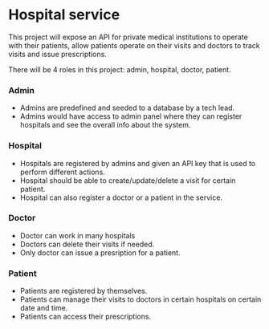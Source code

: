 # Hospital service

This project will expose an API for private medical institutions to operate with their patients, allow patients operate on their visits and doctors to track visits and issue prescriptions.

There will be 4 roles in this project: admin, hospital, doctor, patient.

### Admin

- Admins are predefined and seeded to a database by a tech lead.
- Admins would have access to admin panel where they can register hospitals and see the overall info about the system.

### Hospital

- Hospitals are registered by admins and given an API key that is used to perform different actions.
- Hospital should be able to create/update/delete a visit for certain patient.
- Hospital can also register a doctor or a patient in the service.

### Doctor

- Doctor can work in many hospitals
- Doctors can delete their visits if needed.
- Only doctor can issue a presription for a patient.

### Patient

- Patients are registered by themselves.
- Patients can manage their visits to doctors in certain hospitals on certain date and time.
- Patients can access their prescriptions.

